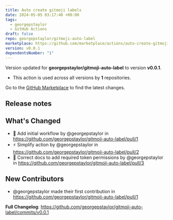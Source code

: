 ```yaml
---
title: Auto create gitmoji labels
date: 2024-05-05 03:17:40 +00:00
tags:
  - georgepstaylor
  - GitHub Actions
draft: false
repo: georgepstaylor/gitmoji-auto-label
marketplace: https://github.com/marketplace/actions/auto-create-gitmoji-labels
version: v0.0.1
dependentsNumber: "1"
---
```



Version updated for **georgepstaylor/gitmoji-auto-label** to version **v0.0.1**.
- This action is used across all versions by **1** repositories.

Go to the [GitHub Marketplace](https://github.com/marketplace/actions/auto-create-gitmoji-labels) to find the latest changes.

## Release notes

## What's Changed
* 🎉 Add initial workflow by @georgepstaylor in https://github.com/georgepstaylor/gitmoji-auto-label/pull/1
* ⚡ Simplify action by @georgepstaylor in https://github.com/georgepstaylor/gitmoji-auto-label/pull/2
* 📝 Correct docs to add required token permissions by @georgepstaylor in https://github.com/georgepstaylor/gitmoji-auto-label/pull/3

## New Contributors
* @georgepstaylor made their first contribution in https://github.com/georgepstaylor/gitmoji-auto-label/pull/1

**Full Changelog**: https://github.com/georgepstaylor/gitmoji-auto-label/commits/v0.0.1
